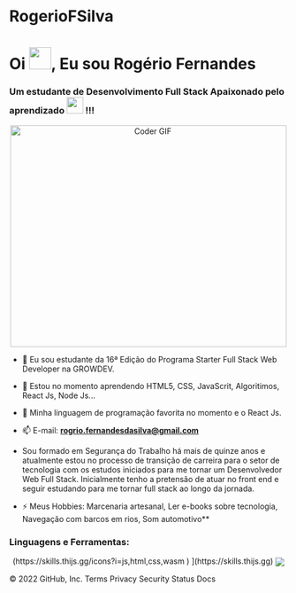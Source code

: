 # RogerioFSilva

<h1>Oi <img src="https://github.com/TheDudeThatCode/TheDudeThatCode/blob/master/Assets/Hi.gif"  height="40">, Eu sou Rogério Fernandes </h1>

<h3>Um estudante de Desenvolvimento Full Stack Apaixonado pelo aprendizado <img src="https://media.giphy.com/media/WUlplcMpOCEmTGBtBW/giphy.gif" width="30"> !!!</h3>
<p align="center">
<a href="#"><img src="https://media.giphy.com/media/SWoSkN6DxTszqIKEqv/giphy.gif" alt="Coder GIF" width="500" height="400"></a>
</p>

- 🌱 Eu sou estudante da 16ª Edição do Programa Starter Full Stack Web Developer na GROWDEV.

- 🌱 Estou no momento aprendendo HTML5, CSS, JavaScrit, Algoritimos, React Js, Node Js...

- 🌱 Minha linguagem de programação favorita no momento e  o React Js.

- 📫 E-mail: **rogrio.fernandesdasilva@gmail.com**

- Sou formado em Segurança do Trabalho há mais de quinze anos e atualmente estou no processo de transição de carreira para o setor de tecnologia com os estudos iniciados para me tornar um Desenvolvedor Web Full Stack. Inicialmente tenho a pretensão de atuar no front end e seguir estudando para me tornar full stack ao longo da jornada.

- ⚡ Meus Hobbies: Marcenaria artesanal, Ler e-books sobre tecnologia, Navegação com barcos em rios, Som automotivo**

<h3 align="left">Linguagens e Ferramentas:</h3>
<p align='center'>
  (https://skills.thijs.gg/icons?i=js,html,css,wasm ) ](https://skills.thijs.gg)
  <img align="center" src="https://skills.thijs.gg/icons?i=js,html,css, nodejs, react, ts, git, figma.jpg"/>

<br>


© 2022 GitHub, Inc.
Terms
Privacy
Security
Status
Docs
